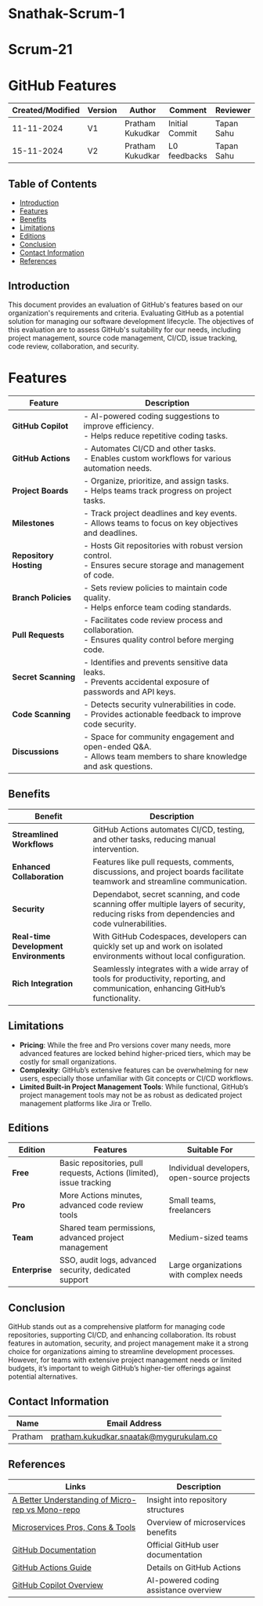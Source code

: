 # Snathak-Scrum-1

# Scrum-21

# GitHub Features 

| Created/Modified | Version | Author              | Comment         |  Reviewer     |
|-------------------|---------|---------------------|-----------------|-----------------|
| 11-11-2024        | V1      | Pratham Kukudkar | Initial Commit  | Tapan Sahu |
| 15-11-2024        | V2      | Pratham Kukudkar | L0 feedbacks    |    Tapan Sahu      |


## Table of Contents

- [Introduction](#introduction)
- [Features](#features)
- [Benefits](#benefits)
- [Limitations](#limitations)
- [Editions](#editions)
- [Conclusion](#conclusion)
- [Contact Information](#contact-information)
- [References](#references)

## Introduction

This document provides an evaluation of GitHub's features based on our organization's requirements and criteria. Evaluating GitHub as a potential solution for managing our software development lifecycle. The objectives of this evaluation are to assess GitHub's suitability for our needs, including project management, source code management, CI/CD, issue tracking, code review, collaboration, and security.

# Features

| **Feature**               | **Description**                                              |
|---------------------------|--------------------------------------------------------------|
| **GitHub Copilot**         | - AI-powered coding suggestions to improve efficiency. <br> - Helps reduce repetitive coding tasks. |
| **GitHub Actions**         | - Automates CI/CD and other tasks. <br> - Enables custom workflows for various automation needs. |
| **Project Boards**         | - Organize, prioritize, and assign tasks. <br> - Helps teams track progress on project tasks. |
| **Milestones**             | - Track project deadlines and key events. <br> - Allows teams to focus on key objectives and deadlines. |
| **Repository Hosting**     | - Hosts Git repositories with robust version control. <br> - Ensures secure storage and management of code. |
| **Branch Policies**        | - Sets review policies to maintain code quality. <br> - Helps enforce team coding standards. |
| **Pull Requests**          | - Facilitates code review process and collaboration. <br> - Ensures quality control before merging code. |
| **Secret Scanning**        | - Identifies and prevents sensitive data leaks. <br> - Prevents accidental exposure of passwords and API keys. |
| **Code Scanning**          | - Detects security vulnerabilities in code. <br> - Provides actionable feedback to improve code security. |
| **Discussions**            | - Space for community engagement and open-ended Q&A. <br> - Allows team members to share knowledge and ask questions. |


## Benefits

| **Benefit**                | **Description**                                              |
|----------------------------|--------------------------------------------------------------|
| **Streamlined Workflows**  | GitHub Actions automates CI/CD, testing, and other tasks, reducing manual intervention. |
| **Enhanced Collaboration** | Features like pull requests, comments, discussions, and project boards facilitate teamwork and streamline communication. |
| **Security**               | Dependabot, secret scanning, and code scanning offer multiple layers of security, reducing risks from dependencies and code vulnerabilities. |
| **Real-time Development Environments** | With GitHub Codespaces, developers can quickly set up and work on isolated environments without local configuration. |
| **Rich Integration**       | Seamlessly integrates with a wide array of tools for productivity, reporting, and communication, enhancing GitHub’s functionality. |


## Limitations

- **Pricing**: While the free and Pro versions cover many needs, more advanced features are locked behind higher-priced tiers, which may be costly for small organizations.
- **Complexity**: GitHub’s extensive features can be overwhelming for new users, especially those unfamiliar with Git concepts or CI/CD workflows.
- **Limited Built-in Project Management Tools**: While functional, GitHub’s project management tools may not be as robust as dedicated project management platforms like Jira or Trello.

## Editions

| Edition       | Features                                                              | Suitable For                               |
|---------------|-----------------------------------------------------------------------|--------------------------------------------|
| **Free**      | Basic repositories, pull requests, Actions (limited), issue tracking  | Individual developers, open-source projects|
| **Pro**       | More Actions minutes, advanced code review tools                      | Small teams, freelancers                   |
| **Team**      | Shared team permissions, advanced project management                  | Medium-sized teams                         |
| **Enterprise**| SSO, audit logs, advanced security, dedicated support                 | Large organizations with complex needs     |

## Conclusion

GitHub stands out as a comprehensive platform for managing code repositories, supporting CI/CD, and enhancing collaboration. Its robust features in automation, security, and project management make it a strong choice for organizations aiming to streamline development processes. However, for teams with extensive project management needs or limited budgets, it’s important to weigh GitHub’s higher-tier offerings against potential alternatives.

## Contact Information

| Name     | Email Address                             | 
|----------|------------------------------------------|
| Pratham  | pratham.kukudkar.snaatak@mygurukulam.co  |

## References

| Links                                                                                       | Description                           | 
|--------------------------------------------------------------------------------------------|---------------------------------------|
| [A Better Understanding of Micro-rep vs Mono-repo](https://apoorv-tomar.medium.com/a-better-understanding-of-micro-rep-vs-mono-repo-a9f31f1e20fe) | Insight into repository structures    |
| [Microservices Pros, Cons & Tools](https://medium.com/ableneo/micro-pros-cons-tools-2e6f86939be1) | Overview of microservices benefits    |
| [GitHub Documentation](https://docs.github.com/)                                           | Official GitHub user documentation    |
| [GitHub Actions Guide](https://docs.github.com/en/actions)                                 | Details on GitHub Actions             |
| [GitHub Copilot Overview](https://github.com/features/copilot)                             | AI-powered coding assistance overview |
